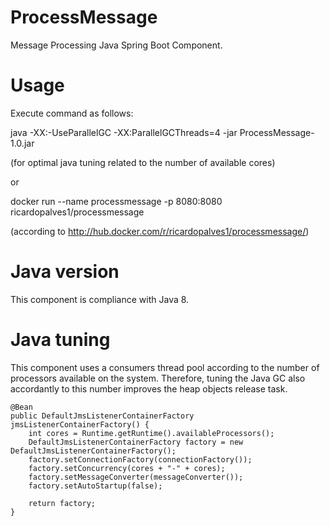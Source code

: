 # ProcessMessage
Message Processing Java Spring Boot Component.

# Usage

Execute command as follows:

java -XX:-UseParallelGC -XX:ParallelGCThreads=4 -jar ProcessMessage-1.0.jar

(for optimal java tuning related to the number of available cores)

or

docker run --name processmessage -p 8080:8080 ricardopalves1/processmessage

(according to http://hub.docker.com/r/ricardopalves1/processmessage/)

# Java version
This component is compliance with Java 8.

# Java tuning
This component uses a consumers thread pool according to the number of processors available on the system.
Therefore, tuning the Java GC also accordantly to this number improves the heap objects release task.

	@Bean
	public DefaultJmsListenerContainerFactory jmsListenerContainerFactory() {
		int cores = Runtime.getRuntime().availableProcessors();
		DefaultJmsListenerContainerFactory factory = new DefaultJmsListenerContainerFactory();
		factory.setConnectionFactory(connectionFactory());
		factory.setConcurrency(cores + "-" + cores);
		factory.setMessageConverter(messageConverter());
		factory.setAutoStartup(false);

		return factory;
	}
